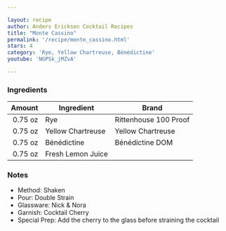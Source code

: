 ```yaml
---

layout: recipe
author: Anders Erickson Cocktail Recipes
title: "Monte Cassino"
permalink: '/recipe/monte_cassino.html'
stars: 4
category: 'Rye, Yellow Chartreuse, Bénédictine'
youtube: 'NGPSk_jMZvA'

---
```


### Ingredients

|   Amount  | Ingredient               | Brand       |
| ------: | ----------------- | --------------------- |
| 0.75 oz | Rye               | Rittenhouse 100 Proof |
| 0.75 oz | Yellow Chartreuse | Yellow Chartreuse     |
| 0.75 oz | Bénédictine       | Bénédictine DOM       |
| 0.75 oz | Fresh Lemon Juice |

### Notes

- Method: Shaken
- Pour: Double Strain
- Glassware: Nick & Nora
- Garnish: Cocktail Cherry
- Special Prep: Add the cherry to the glass before straining the cocktail

